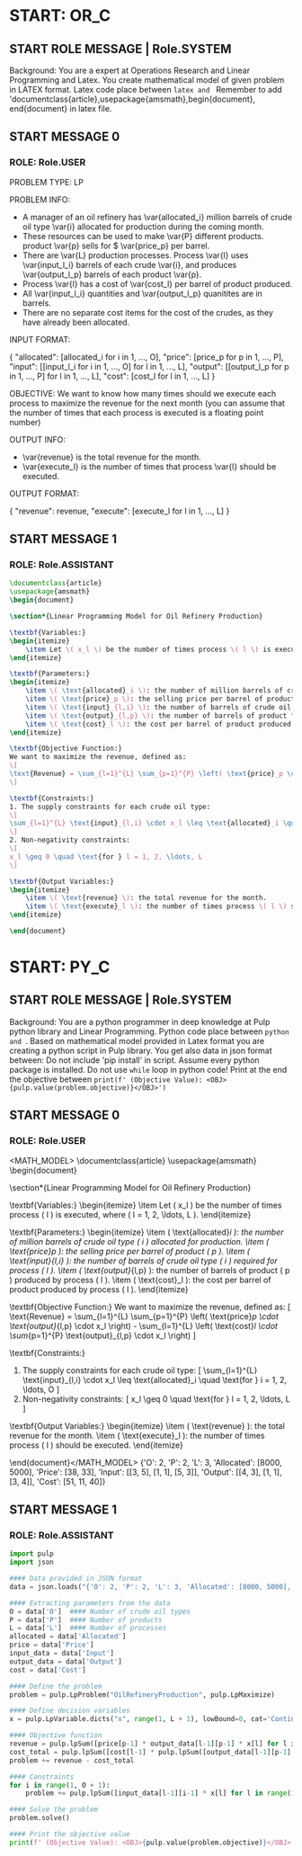 # START: OR_C 
## START ROLE MESSAGE | Role.SYSTEM 
Background: You are a expert at Operations Research and Linear Programming and Latex. You create mathematical model of given problem in LATEX format. Latex code place between ```latex and ``` Remember to add 'documentclass{article},usepackage{amsmath},begin{document}, end{document} in latex file. 
## START MESSAGE 0 
### ROLE: Role.USER
<DESCRIPTION>
PROBLEM TYPE: LP

PROBLEM INFO: 

- A manager of an oil refinery has \var{allocated_i} million barrels of crude oil type \var{i} allocated for production during the coming month. 
- These resources can be used to make \var{P} different products. product \var{p} sells for $ \var{price_p} per barrel.
- There are \var{L} production processes. Process \var{l} uses \var{input_l_i} barrels of each crude \var{i}, and produces \var{output_l_p} barrels of each product \var{p}. 
- Process \var{l} has a cost of \var{cost_l} per barrel of product produced.
- All \var{input_l_i} quantities and \var{output_l_p} quanitites are in barrels. 
- There are no separate cost items for the cost of the crudes, as they have already been allocated.

INPUT FORMAT: 

{
    "allocated": [allocated_i for i in 1, ..., O],
    "price": [price_p for p in 1, ..., P],
    "input": [[input_l_i for i in 1, ..., O] for l in 1, ..., L],
    "output": [[output_l_p for p in 1, ..., P] for l in 1, ..., L],
    "cost": [cost_l for l in 1, ..., L]
}

OBJECTIVE: We want to know how many times should we execute each process to maximize the revenue for the next month (you can assume that the number of times that each process is executed is a floating point number)

OUTPUT INFO:

- \var{revenue} is the total revenue for the month.
- \var{execute_l} is the number of times that process \var{l} should be executed.

OUTPUT FORMAT:

{
    "revenue": revenue,
    "execute": [execute_l for l in 1, ..., L]
}

</DESCRIPTION>


## START MESSAGE 1 
### ROLE: Role.ASSISTANT
```latex
\documentclass{article}
\usepackage{amsmath}
\begin{document}

\section*{Linear Programming Model for Oil Refinery Production}

\textbf{Variables:}
\begin{itemize}
    \item Let \( x_l \) be the number of times process \( l \) is executed, where \( l = 1, 2, \ldots, L \).
\end{itemize}

\textbf{Parameters:}
\begin{itemize}
    \item \( \text{allocated}_i \): the number of million barrels of crude oil type \( i \) allocated for production.
    \item \( \text{price}_p \): the selling price per barrel of product \( p \).
    \item \( \text{input}_{l,i} \): the number of barrels of crude oil type \( i \) required for process \( l \).
    \item \( \text{output}_{l,p} \): the number of barrels of product \( p \) produced by process \( l \).
    \item \( \text{cost}_l \): the cost per barrel of product produced by process \( l \).
\end{itemize}

\textbf{Objective Function:}
We want to maximize the revenue, defined as:
\[
\text{Revenue} = \sum_{l=1}^{L} \sum_{p=1}^{P} \left( \text{price}_p \cdot \text{output}_{l,p} \cdot x_l \right) - \sum_{l=1}^{L} \left( \text{cost}_l \cdot \sum_{p=1}^{P} \text{output}_{l,p} \cdot x_l \right)
\]

\textbf{Constraints:}
1. The supply constraints for each crude oil type:
\[
\sum_{l=1}^{L} \text{input}_{l,i} \cdot x_l \leq \text{allocated}_i \quad \text{for } i = 1, 2, \ldots, O
\]
2. Non-negativity constraints:
\[
x_l \geq 0 \quad \text{for } l = 1, 2, \ldots, L
\]

\textbf{Output Variables:}
\begin{itemize}
    \item \( \text{revenue} \): the total revenue for the month.
    \item \( \text{execute}_l \): the number of times process \( l \) should be executed.
\end{itemize}

\end{document}
```

# START: PY_C 
## START ROLE MESSAGE | Role.SYSTEM 
Background: You are a python programmer in deep knowledge at Pulp python library and Linear Programming. Python code place between ```python and ```. Based on mathematical model provided in Latex format you are creating a python script in Pulp library. You get also data in json format between: <DATA></DATA> Do not include 'pip install' in script. Assume every python package is installed. Do not use `while` loop in python code! Print at the end the objective between <OBJ></OBJ> `print(f' (Objective Value): <OBJ>{pulp.value(problem.objective)}</OBJ>')` 
## START MESSAGE 0 
### ROLE: Role.USER
<MATH_MODEL>
\documentclass{article}
\usepackage{amsmath}
\begin{document}

\section*{Linear Programming Model for Oil Refinery Production}

\textbf{Variables:}
\begin{itemize}
    \item Let \( x_l \) be the number of times process \( l \) is executed, where \( l = 1, 2, \ldots, L \).
\end{itemize}

\textbf{Parameters:}
\begin{itemize}
    \item \( \text{allocated}_i \): the number of million barrels of crude oil type \( i \) allocated for production.
    \item \( \text{price}_p \): the selling price per barrel of product \( p \).
    \item \( \text{input}_{l,i} \): the number of barrels of crude oil type \( i \) required for process \( l \).
    \item \( \text{output}_{l,p} \): the number of barrels of product \( p \) produced by process \( l \).
    \item \( \text{cost}_l \): the cost per barrel of product produced by process \( l \).
\end{itemize}

\textbf{Objective Function:}
We want to maximize the revenue, defined as:
\[
\text{Revenue} = \sum_{l=1}^{L} \sum_{p=1}^{P} \left( \text{price}_p \cdot \text{output}_{l,p} \cdot x_l \right) - \sum_{l=1}^{L} \left( \text{cost}_l \cdot \sum_{p=1}^{P} \text{output}_{l,p} \cdot x_l \right)
\]

\textbf{Constraints:}
1. The supply constraints for each crude oil type:
\[
\sum_{l=1}^{L} \text{input}_{l,i} \cdot x_l \leq \text{allocated}_i \quad \text{for } i = 1, 2, \ldots, O
\]
2. Non-negativity constraints:
\[
x_l \geq 0 \quad \text{for } l = 1, 2, \ldots, L
\]

\textbf{Output Variables:}
\begin{itemize}
    \item \( \text{revenue} \): the total revenue for the month.
    \item \( \text{execute}_l \): the number of times process \( l \) should be executed.
\end{itemize}

\end{document}</MATH_MODEL>
<DATA>
{'O': 2, 'P': 2, 'L': 3, 'Allocated': [8000, 5000], 'Price': [38, 33], 'Input': [[3, 5], [1, 1], [5, 3]], 'Output': [[4, 3], [1, 1], [3, 4]], 'Cost': [51, 11, 40]}</DATA>


## START MESSAGE 1 
### ROLE: Role.ASSISTANT
```python
import pulp
import json

#### Data provided in JSON format
data = json.loads("{'O': 2, 'P': 2, 'L': 3, 'Allocated': [8000, 5000], 'Price': [38, 33], 'Input': [[3, 5], [1, 1], [5, 3]], 'Output': [[4, 3], [1, 1], [3, 4]], 'Cost': [51, 11, 40]}")

#### Extracting parameters from the data
O = data['O']  #### Number of crude oil types
P = data['P']  #### Number of products
L = data['L']  #### Number of processes
allocated = data['Allocated']
price = data['Price']
input_data = data['Input']
output_data = data['Output']
cost = data['Cost']

#### Define the problem
problem = pulp.LpProblem("OilRefineryProduction", pulp.LpMaximize)

#### Define decision variables
x = pulp.LpVariable.dicts("x", range(1, L + 1), lowBound=0, cat='Continuous')

#### Objective function
revenue = pulp.lpSum([price[p-1] * output_data[l-1][p-1] * x[l] for l in range(1, L + 1) for p in range(1, P + 1)]) 
cost_total = pulp.lpSum([cost[l-1] * pulp.lpSum([output_data[l-1][p-1] * x[l] for p in range(1, P + 1)]) for l in range(1, L + 1)])
problem += revenue - cost_total

#### Constraints
for i in range(1, O + 1):
    problem += pulp.lpSum([input_data[l-1][i-1] * x[l] for l in range(1, L + 1)]) <= allocated[i - 1], f"SupplyConstraint_{i}"

#### Solve the problem
problem.solve()

#### Print the objective value
print(f' (Objective Value): <OBJ>{pulp.value(problem.objective)}</OBJ>')
```

